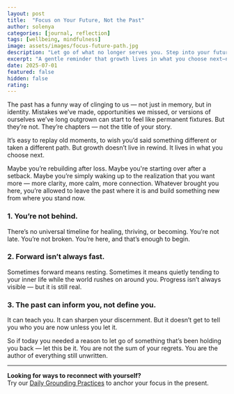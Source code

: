 ```yaml
---
layout: post
title:  "Focus on Your Future, Not the Past"
author: solenya
categories: [journal, reflection]
tags: [wellbeing, mindfulness]
image: assets/images/focus-future-path.jpg
description: "Let go of what no longer serves you. Step into your future with clarity, intention, and hope."
excerpt: "A gentle reminder that growth lives in what you choose next—not what’s already behind you."
date: 2025-07-01
featured: false
hidden: false
rating: 
---
```


The past has a funny way of clinging to us — not just in memory, but in identity. Mistakes we’ve made, opportunities we missed, or versions of ourselves we’ve long outgrown can start to feel like permanent fixtures. But they’re not. They’re chapters — not the title of your story.

It’s easy to replay old moments, to wish you’d said something different or taken a different path. But growth doesn’t live in rewind. It lives in what you choose next.

Maybe you’re rebuilding after loss. Maybe you're starting over after a setback. Maybe you’re simply waking up to the realization that you want more — more clarity, more calm, more connection. Whatever brought you here, you’re allowed to leave the past where it is and build something new from where you stand now.

### 1. You’re not behind.  
There’s no universal timeline for healing, thriving, or becoming. You’re not late. You’re not broken. You’re here, and that’s enough to begin.

### 2. Forward isn’t always fast.  
Sometimes forward means resting. Sometimes it means quietly tending to your inner life while the world rushes on around you. Progress isn’t always visible — but it is still real.

### 3. The past can inform you, not define you.  
It can teach you. It can sharpen your discernment. But it doesn’t get to tell you who you are now unless you let it.

So if today you needed a reason to let go of something that’s been holding you back — let this be it. You are not the sum of your regrets. You are the author of everything still unwritten.

---

**Looking for ways to reconnect with yourself?**  
Try our [Daily Grounding Practices](/daily-grounding-practices/) to anchor your focus in the present.

